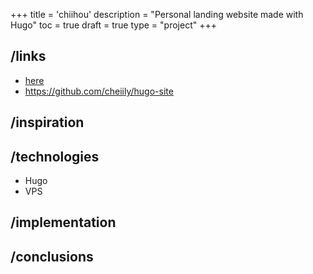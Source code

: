 +++
title = 'chiihou'
description = "Personal landing website made with Hugo"
toc = true
draft = true
type = "project"
+++

## /links

- [here](/)
- https://github.com/cheiily/hugo-site

## /inspiration

## /technologies

- Hugo
- VPS

## /implementation

## /conclusions

